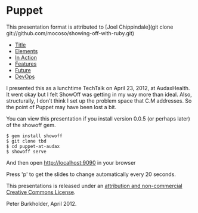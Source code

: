 # Puppet #

This presentation format is attributed to [Joel Chippindale](git clone git://github.com/mocoso/showing-off-with-ruby.git)

* [Title](./title/title.md)
* [Elements](./elements/elements.md)
* [In Action](./inaction/inaction.md)
* [Features](./features/features.md)
* [Future](./future/future.md)
* [DevOps](./devops/devops.md)

I presented this as a lunchtime TechTalk on April 23, 2012, at AudaxHealth.  It went okay but I felt ShowOff was getting in my way more than ideal.  Also, structurally, I don't think I set up the problem space that C.M addresses. So the point of Puppet may have been lost a bit.

You can view this presentation if you install version 0.0.5 (or perhaps later) of the showoff gem.

    $ gem install showoff
    $ git clone tbd
    $ cd puppet-at-audax
    $ showoff serve

And then open [http://localhost:9090](http://localhost:9090) in your browser

Press 'p' to get the slides to change automatically every 20 seconds.

This presentations is released under an [attribution and non-commercial Creative Commons License](http://creativecommons.org/licenses/by-nc/2.0/uk/).

Peter Burkholder, April 2012.
